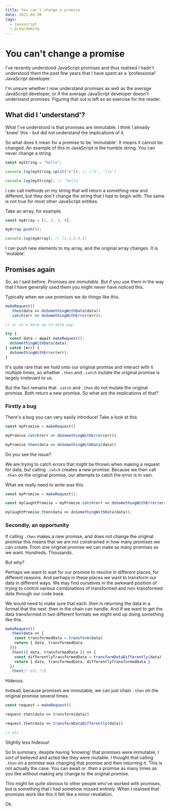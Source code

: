 ```yaml
---
title: You can't change a promise
date: 2021-04-30
tags:
  - javascript
  - programming
---
```

# You can't change a promise

I've recently understood JavaScript promises and thus realised
I hadn't understood them the past few years that I have spent
as a 'professional' JavaScript developer.

I'm unsure whether I now understand promises as well as the average
JavaScript developer, or if the average JavaScript developer doesn't
understand promises. Figuring that out is left as an exercise for the reader.

## What did I 'understand'?

What I've understood is that promises are immutable.
I think I already 'knew' this - but did not understand the implications of it.

So what does it mean for a promise to be 'immutable'.
It means it cannot be changed. An example of this in JavaScript
is the humble string. You can never change a string.

```javascript
const myString = "hello";

console.log(myString.split("e")); // ['h', 'llo']

console.log(myString); // 'hello'
```

I can call methods on my string that will return a something new and different,
but they don't change the string that I had to begin with.
The same is not true for most other JavaScript entities.

Take an array, for example.

```javascript
const myArray = [1, 2, 3, 4];

myArray.push(5);

console.log(myArray); // [1,2,3,4,5]
```

I can push new elements to my array, and the original array changes. It is
'mutable'.

## Promises again

So, as I said before. Promises _are immutable_. But if you use them
in the way that I have generally used them you might never have noticed this.

Typically when we use promises we do things like this.

```javascript
makeRequest()
  .then(data => doSomethingWithData(data))
  .catch(err => doSomethingWithError(err));

// or in a more up to date way

try {
  const data = await makeRequest();
  doSomethingWithData(data);
} catch (err) {
  doSomethingWithError(err);
}
```

It's quite rare that we hold onto our original promise and
interact with it multiple times, so whether `.then` and `.catch`
mutate the original promise is largely irrelevant to us.

But the fact remains that `.catch` and `.then` do not mutate the original
promise. Both return a new promise. So what are the implications of that?

### Firstly a bug

There's a bug you can very easily introduce! Take a look at this

```javascript
const myPromise = makeRequest()

myPromise.catch(err => doSomethingWithError(err))

myPromise.then(data => doSomethingWithData(data))
```

Do you see the issue?

We are trying to catch errors that might be thrown when making a request for
data, but calling `.catch` creates a new promise. Because we then call `.then`
on the original promise, our attempts to catch the error is in vain.

What we really need to write was this

```javascript
const myPromise = makeRequest();

const myCaughtPromise = myPromise.catch(err => doSomethingWithError(err));

myCaughtPromise.then(data => doSomethingWithData(data));
```

### Secondly, an opportunity

If calling `.then` makes a new promise, and does not change the original promise
this means that we are not constrained in how many promises we can create.
From one original promise we can make as many promises as we want. Hundreds.
Thousands.

But why?

Perhaps we want to wait for our promise to resolve in different places, for different
reasons. And perhaps in these places we want to transform our data in different
ways. We may find ourselves in the awkward position of trying to control various
combinations of transformed and non-transformed data through our code base.

We would need to make sure that each .then is returning the data in a
format that the next .then in the chain can handle. And if we want to
get the data transformed in two different formats we might end up
doing something like this.

```javascript
makeRequest()
  .then(data => {
    const transformedData = transform(data)
    return { data, transformedData
  }})
  .then(({ data, transformedData }) => {
    const differentlyTransformedData = transformDataDifferently(data)
    return { data, transformedData, differentlyTransformedData }
  })
  .then(/* etc */)
```

Hideous.

Instead, because promises are immutable, we can just chain `.then`
on the original promise several times.

```javascript
const request = makeRequest()

request.then(data => transform(data))

request.then(data => transformDataDifferently(data))

// etc
```

Slightly less hideous!

So In summary, despite having 'knowing' that promises were immutable, I
sort of believed and acted like they were mutable. I thought that calling
`.then` on a promise was changing that promise and then returning it.
This is not actually the case.
You can await or .then a promise as many times as you like without
making any change to the original promise.

This might be quite obvious to other people who've worked with
promises, but is something that I had somehow missed entirely. When
I realised that promises work like this it felt like a minor
revelation.

Ok.
